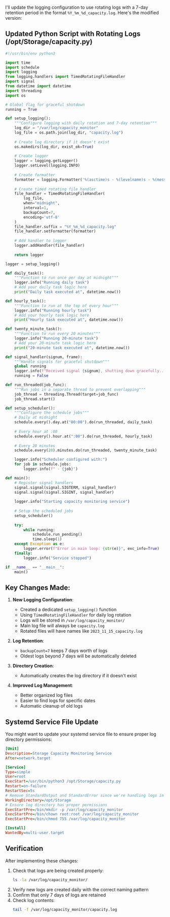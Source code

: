 I'll update the logging configuration to use rotating logs with a 7-day retention period in the format `%Y_%m_%d_capacity.log`. Here's the modified version:

## Updated Python Script with Rotating Logs (/opt/Storage/capacity.py)

```python
#!/usr/bin/env python3

import time
import schedule
import logging
from logging.handlers import TimedRotatingFileHandler
import signal
from datetime import datetime
import threading
import os

# Global flag for graceful shutdown
running = True

def setup_logging():
    """Configure logging with daily rotation and 7-day retention"""
    log_dir = "/var/log/capacity_monitor"
    log_file = os.path.join(log_dir, "capacity.log")
    
    # Create log directory if it doesn't exist
    os.makedirs(log_dir, exist_ok=True)
    
    # Create logger
    logger = logging.getLogger()
    logger.setLevel(logging.INFO)
    
    # Create formatter
    formatter = logging.Formatter('%(asctime)s - %(levelname)s - %(message)s')
    
    # Create timed rotating file handler
    file_handler = TimedRotatingFileHandler(
        log_file,
        when="midnight",
        interval=1,
        backupCount=7,
        encoding='utf-8'
    )
    file_handler.suffix = "%Y_%m_%d_capacity.log"
    file_handler.setFormatter(formatter)
    
    # Add handler to logger
    logger.addHandler(file_handler)
    
    return logger

logger = setup_logging()

def daily_task():
    """Function to run once per day at midnight"""
    logger.info("Running daily task")
    # Add your daily task logic here
    print("Daily task executed at", datetime.now())

def hourly_task():
    """Function to run at the top of every hour"""
    logger.info("Running hourly task")
    # Add your hourly task logic here
    print("Hourly task executed at", datetime.now())

def twenty_minute_task():
    """Function to run every 20 minutes"""
    logger.info("Running 20-minute task")
    # Add your 20-minute task logic here
    print("20-minute task executed at", datetime.now())

def signal_handler(signum, frame):
    """Handle signals for graceful shutdown"""
    global running
    logger.info(f"Received signal {signum}, shutting down gracefully...")
    running = False

def run_threaded(job_func):
    """Run jobs in a separate thread to prevent overlapping"""
    job_thread = threading.Thread(target=job_func)
    job_thread.start()

def setup_scheduler():
    """Configure the schedule jobs"""
    # Daily at midnight
    schedule.every().day.at("00:00").do(run_threaded, daily_task)
    
    # Every hour at :00
    schedule.every().hour.at(":00").do(run_threaded, hourly_task)
    
    # Every 20 minutes
    schedule.every(20).minutes.do(run_threaded, twenty_minute_task)

    logger.info("Scheduler configured with:")
    for job in schedule.jobs:
        logger.info(f" - {job}")

def main():
    # Register signal handlers
    signal.signal(signal.SIGTERM, signal_handler)
    signal.signal(signal.SIGINT, signal_handler)
    
    logger.info("Starting capacity monitoring service")
    
    # Setup the scheduled jobs
    setup_scheduler()
    
    try:
        while running:
            schedule.run_pending()
            time.sleep(1)
    except Exception as e:
        logger.error(f"Error in main loop: {str(e)}", exc_info=True)
    finally:
        logger.info("Service stopped")

if __name__ == "__main__":
    main()
```

## Key Changes Made:

1. **New Logging Configuration**:
   - Created a dedicated `setup_logging()` function
   - Using `TimedRotatingFileHandler` for daily log rotation
   - Logs will be stored in `/var/log/capacity_monitor/`
   - Main log file will always be `capacity.log`
   - Rotated files will have names like `2023_11_15_capacity.log`

2. **Log Retention**:
   - `backupCount=7` keeps 7 days worth of logs
   - Oldest logs beyond 7 days will be automatically deleted

3. **Directory Creation**:
   - Automatically creates the log directory if it doesn't exist

4. **Improved Log Management**:
   - Better organized log files
   - Easier to find logs for specific dates
   - Automatic cleanup of old logs

## Systemd Service File Update

You might want to update your systemd service file to ensure proper log directory permissions:

```ini
[Unit]
Description=Storage Capacity Monitoring Service
After=network.target

[Service]
Type=simple
User=root
ExecStart=/usr/bin/python3 /opt/Storage/capacity.py
Restart=on-failure
RestartSec=5s
# Remove StandardOutput and StandardError since we're handling logs in the script
WorkingDirectory=/opt/Storage
# Ensure log directory has proper permissions
ExecStartPre=/bin/mkdir -p /var/log/capacity_monitor
ExecStartPre=/bin/chown root:root /var/log/capacity_monitor
ExecStartPre=/bin/chmod 755 /var/log/capacity_monitor

[Install]
WantedBy=multi-user.target
```

## Verification

After implementing these changes:
1. Check that logs are being created properly:
   ```bash
   ls -la /var/log/capacity_monitor/
   ```
2. Verify new logs are created daily with the correct naming pattern
3. Confirm that only 7 days of logs are retained
4. Check log contents:
   ```bash
   tail -f /var/log/capacity_monitor/capacity.log
   ```
